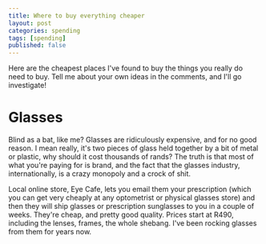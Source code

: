 ```yaml
---
title: Where to buy everything cheaper
layout: post
categories: spending
tags: [spending]
published: false
---
```

Here are the cheapest places I've found to buy the things you really do need to buy. Tell me about your own ideas in the comments, and I'll go investigate!

# Glasses
Blind as a bat, like me? Glasses are ridiculously expensive, and for no good reason. I mean really, it's two pieces of glass held together by a bit of metal or plastic, why should it cost thousands of rands? The truth is that most of what you're paying for is brand, and the fact that the glasses industry, internationally, is a crazy monopoly and a crock of shit.

Local online store, Eye Cafe, lets you email them your prescription (which you can get very cheaply at any optometrist or physical glasses store) and then they will ship glasses or prescription sunglasses to you in a couple of weeks. They're cheap, and pretty good quality. Prices start at R490, including the lenses, frames, the whole shebang. I've been rocking glasses from them for years now.
